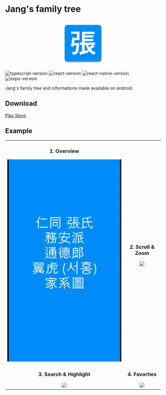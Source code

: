# Jang's family tree

<img src="./assets/icon.png" width="150" height="150" style="display:block;margin:0 auto">

![typescript-version](https://img.shields.io/github/package-json/dependency-version/jhoijune/family-tree/dev/typescript)
![react-version](https://img.shields.io/github/package-json/dependency-version/jhoijune/family-tree/react)
![react-native-version](https://img.shields.io/github/package-json/dependency-version/jhoijune/family-tree/react-native)
![expo-version](https://img.shields.io/github/package-json/dependency-version/jhoijune/family-tree/expo)

Jang's family tree and informations made available on android.

## Download

[Play Store](https://play.google.com/store/apps/details?id=com.jhoijune.familytree)

## Example

<table align="center" width="100%">
  <tr>
    <td align="center">
    <h3>1. Overview</h3>
    <img src="./assets/Overview.gif" width="100%">
     </td>
    <td align="center">
    <h3>2. Scroll & Zoom </h3>
    <img src="./assets/Scroll_and_zoom.gif" width="100%">
    </td>
  </tr>
  <tr>
    <td align="center">
    <h3>3. Search & Highlight</h3>
    <img src="./assets/Search_and_highlight.gif" width="100%">
    </td>
    <td align="center">
    <h3>4. Favorties</h3>
    <img src="./assets/Favorites.gif" width="100%">
    </td>
  </tr>
</table>

